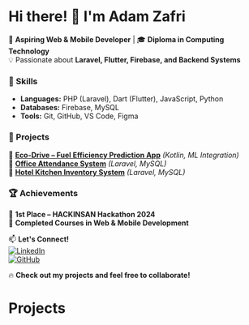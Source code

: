 # Hi there! 👋 I'm Adam Zafri  

🚀 **Aspiring Web & Mobile Developer** | 🎓 **Diploma in Computing Technology**  
💡 Passionate about **Laravel, Flutter, Firebase, and Backend Systems**  

### 🔧 Skills  
- **Languages:** PHP (Laravel), Dart (Flutter), JavaScript, Python  
- **Databases:** Firebase, MySQL  
- **Tools:** Git, GitHub, VS Code, Figma  

### 📂 Projects  
🔹 **[Eco-Drive – Fuel Efficiency Prediction App](https://github.com/YOUR_REPO)** *(Kotlin, ML Integration)*  
🔹 **[Office Attendance System](https://github.com/YOUR_REPO)** *(Laravel, MySQL)*  
🔹 **[Hotel Kitchen Inventory System](https://github.com/YOUR_REPO)** *(Laravel, MySQL)*  

### 🏆 Achievements  
🏅 **1st Place – HACKINSAN Hackathon 2024**  
📜 **Completed Courses in Web & Mobile Development**  

📫 **Let's Connect!**  
[![LinkedIn](https://img.shields.io/badge/LinkedIn-Connect-blue?style=flat&logo=linkedin)](https://www.linkedin.com/in/adam-zafri-zulbahari-08a686350/)  
[![GitHub](https://img.shields.io/badge/GitHub-Follow-black?style=flat&logo=github)](https://github.com/YOUR_GITHUB)  

🔥 **Check out my projects and feel free to collaborate!**  
# Projects
